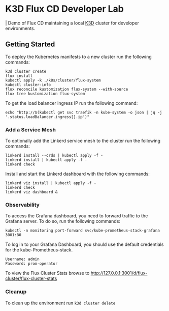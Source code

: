 # K3D Flux CD Developer Lab

| Demo of Flux CD maintaining a local [K3D](https://k3d.io/) cluster for developer environments.

## Getting Started

To deploy the Kubernetes manifests to a new cluster run the following commands:

```shell
k3d cluster create
flux install
kubectl apply -k ./k8s/cluster/flux-system
kubectl cluster-info
flux reconcile kustomization flux-system --with-source
flux tree kustomization flux-system
```

To get the load balancer ingress IP run the following command:

```shell
echo "http://$(kubectl get svc traefik -n kube-system -o json | jq -j '.status.loadBalancer.ingress[].ip')"
```

### Add a Service Mesh

To optionally add the Linkerd service mesh to the cluster run the following commands:

```shell
linkerd install --crds | kubectl apply -f -
linkerd install | kubectl apply -f -
linkerd check
```

Install and start the Linkerd dashboard with the following commands:

```shell
linkerd viz install | kubectl apply -f -
linkerd check
linkerd viz dashboard &
```

### Observability

To access the Grafana dashboard, you need to forward traffic to the Grafana server. To do so, run the following commands:

```shell
kubectl -n monitoring port-forward svc/kube-prometheus-stack-grafana 3001:80
```

To log in to your Grafana Dashboard, you should use the default credentials for the kube-Prometheus-stack.

```text
Username: admin
Password: prom-operator 
```

To view the Flux Cluster Stats browse to <http://127.0.0.1:3001/d/flux-cluster/flux-cluster-stats>

### Cleanup

To clean up the environment run ```k3d cluster delete```
